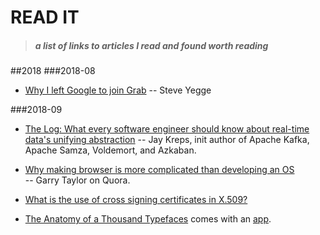 READ IT
=======
> ##### *a list of links to articles I read and found worth reading*

##2018
###2018-08
- [Why I left Google to join Grab](https://medium.com/@steve.yegge/why-i-left-google-to-join-grab-86dfffc0be84) -- Steve Yegge

###2018-09
- [The Log: What every software engineer should know about real-time data's unifying 
  abstraction](https://engineering.linkedin.com/distributed-systems/log-what-every-software-engineer-should-know-about-real-time-datas-unifying)
  -- Jay Kreps, init author of Apache Kafka, Apache Samza, Voldemort, and Azkaban.
  
- [Why making browser is more complicated than developing an OS](https://www.quora.com/Why-do-people-say-writing-a-browser-is-harder-than-writing-an-OS/answer/Garry-Taylor-5)  
 -- Garry Taylor on Quora. 
 
- [What is the use of cross signing certificates in X.509?](https://security.stackexchange.com/questions/14043/what-is-the-use-of-cross-signing-certificates-in-x-509)

- [The Anatomy of a Thousand Typefaces](https://medium.com/@getflourish/the-anatomy-of-a-thousand-typefaces-f7b9088eed1)
 comes with an [app](https://getflourish.github.io/anatomy-of-typefaces/app/).
 